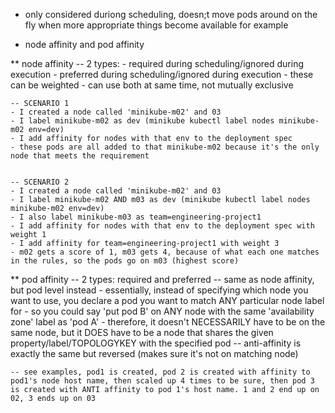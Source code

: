 - only considered duriong scheduling, doesn;t move pods around on the fly when more appropriate things become available for example

- node affinity and pod affinity

** node affinity 
    -- 2 types:
    - required during scheduling/ignored during execution
    - preferred during scheduling/ignored during execution
        - these can be weighted
    - can use both at same time, not mutually exclusive

    -- SCENARIO 1
    - I created a node called 'minikube-m02' and 03
    - I label minikube-m02 as dev (minikube kubectl label nodes minikube-m02 env=dev)
    - I add affinity for nodes with that env to the deployment spec
    - these pods are all added to that minikube-m02 because it's the only node that meets the requirement

    
    -- SCENARIO 2
    - I created a node called 'minikube-m02' and 03
    - I label minikube-m02 AND m03 as dev (minikube kubectl label nodes minikube-m02 env=dev)
    - I also label minikube-m03 as team=engineering-project1
    - I add affinity for nodes with that env to the deployment spec with weight 1
    - I add affinity for team=engineering-project1 with weight 3
    - m02 gets a score of 1, m03 gets 4, because of what each one matches in the rules, so the pods go on m03 (highest score)

** pod affinity
    -- 2 types: required and preferred
    -- same as node affinity, but pod level instead
    - essentially, instead of specifying which node you want to use, you declare a pod you want to match ANY particular node label for
     - so you could say 'put pod B' on ANY node with the same 'availability zone' label as 'pod A'
      - therefore, it doesn't NECESSARILY have to be on the same node, but it DOES have to be a node that shares the given property/label/TOPOLOGYKEY with the specified pod
    -- anti-affinity is exactly the same but reversed (makes sure it's not on matching node)

    -- see examples, pod1 is created, pod 2 is created with affinity to pod1's node host name, then scaled up 4 times to be sure, then pod 3 is created with ANTI affinity to pod 1's host name. 1 and 2 end up on 02, 3 ends up on 03
